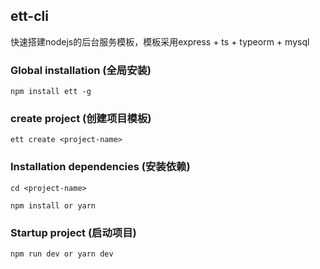 ## ett-cli

快速搭建nodejs的后台服务模板，模板采用express + ts + typeorm + mysql

### Global installation (全局安装)
```
npm install ett -g
```

### create project (创建项目模板)
```
ett create <project-name>
```

### Installation dependencies (安装依赖)
```
cd <project-name>
```
```
npm install or yarn
```

### Startup project (启动项目)
```
npm run dev or yarn dev
```

